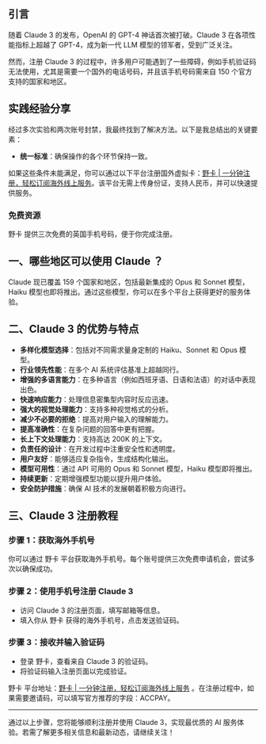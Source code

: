 ## 引言

随着 Claude 3 的发布，OpenAI 的 GPT-4 神话首次被打破。Claude 3 在各项性能指标上超越了 GPT-4，成为新一代 LLM 模型的领军者，受到广泛关注。

然而，注册 Claude 3 的过程中，许多用户可能遇到了一些障碍，例如手机验证码无法使用，尤其是需要一个国外的电话号码，并且该手机号码需来自 150 个官方支持的国家和地区。

## 实践经验分享

经过多次实验和两次账号封禁，我最终找到了解决方法。以下是我总结出的关键要素：

- **统一标准**：确保操作的各个环节保持一致。

如果这些条件未能满足，你可以通过以下平台注册国外虚拟卡：[野卡 | 一分钟注册，轻松订阅海外线上服务](https://bit.ly/bewildcard)。该平台无需上传身份证，支持人民币，并可以快速提供服务。

### 免费资源

野卡 提供三次免费的英国手机号码，便于你完成注册。

## 一、哪些地区可以使用 Claude ？

Claude 现已覆盖 159 个国家和地区，包括最新集成的 Opus 和 Sonnet 模型，Haiku 模型也即将推出。通过这些模型，你可以在多个平台上获得更好的服务体验。

## 二、Claude 3 的优势与特点

- **多样化模型选择**：包括对不同需求量身定制的 Haiku、Sonnet 和 Opus 模型。
- **行业领先性能**：在多个 AI 系统评估基准上超越同行。
- **增强的多语言能力**：在多种语言（例如西班牙语、日语和法语）的对话中表现出色。
- **快速响应能力**：处理信息密集型内容时反应迅速。
- **强大的视觉处理能力**：支持多种视觉格式的分析。
- **减少不必要的拒绝**：提高对用户输入的理解能力。
- **提高准确性**：在复杂问题的回答中更有把握。
- **长上下文处理能力**：支持高达 200K 的上下文。
- **负责任的设计**：在开发过程中注重安全性和透明度。
- **用户友好**：能够适应复杂指令，生成结构化输出。
- **模型可用性**：通过 API 可用的 Opus 和 Sonnet 模型，Haiku 模型即将推出。
- **持续更新**：定期增强模型功能以提升用户体验。
- **安全防护措施**：确保 AI 技术的发展朝着积极方向进行。

## 三、Claude 3 注册教程

### 步骤 1：获取海外手机号

你可以通过 野卡 平台获取海外手机号。每个账号提供三次免费申请机会，尝试多次以确保成功。

### 步骤 2：使用手机号注册 Claude 3

- 访问 Claude 3 的注册页面，填写邮箱等信息。
- 填入你从 野卡 获得的海外手机号，点击发送验证码。

### 步骤 3：接收并输入验证码

- 登录 野卡，查看来自 Claude 3 的验证码。
- 将验证码输入注册页面以完成验证。

野卡 平台地址：[野卡 | 一分钟注册，轻松订阅海外线上服务](https://bit.ly/bewildcard) 。在注册过程中，如果需要邀请码，可以填写官方推荐的字段：ACCPAY。

--- 

通过以上步骤，您将能够顺利注册并使用 Claude 3，实现最优质的 AI 服务体验。若需了解更多相关信息和最新动态，请继续关注！